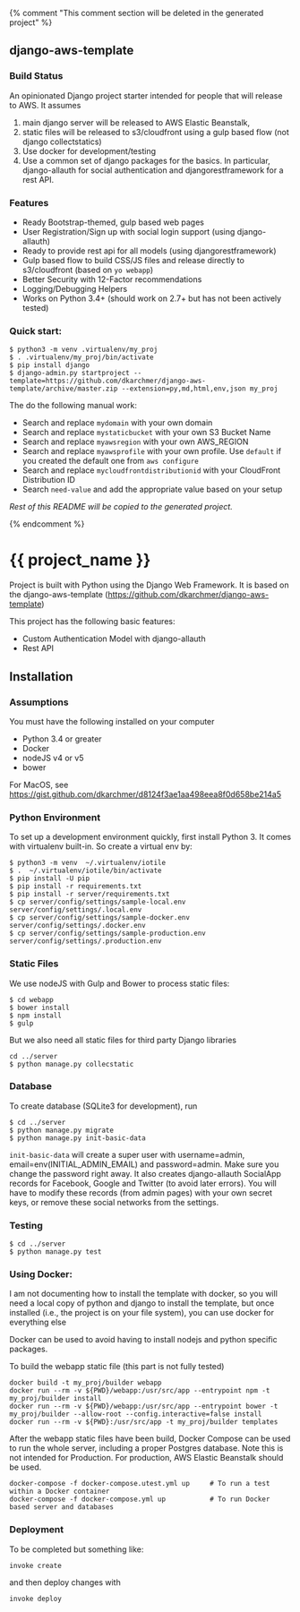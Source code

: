 {% comment "This comment section will be deleted in the generated project" %}

## django-aws-template ##

### Build Status ###

An opinionated Django project starter intended for people that will release to AWS. It assumes

1. main django server will be released to AWS Elastic Beanstalk,
2. static files will be released to s3/cloudfront using a gulp based flow (not django collectstatics)
3. Use docker for development/testing
4. Use a common set of django packages for the basics. In particular, django-allauth for social authentication
and djangorestframework for a rest API.

### Features ###

- Ready Bootstrap-themed, gulp based web pages
- User Registration/Sign up with social login support (using django-allauth)
- Ready to provide rest api for all models (using djangorestframework)
- Gulp based flow to build CSS/JS files and release directly to s3/cloudfront (based on `yo webapp`)
- Better Security with 12-Factor recommendations
- Logging/Debugging Helpers
- Works on Python 3.4+ (should work on 2.7+ but has not been actively tested)

### Quick start: ###

```
$ python3 -m venv .virtualenv/my_proj
$ . .virtualenv/my_proj/bin/activate
$ pip install django
$ django-admin.py startproject --template=https://github.com/dkarchmer/django-aws-template/archive/master.zip --extension=py,md,html,env,json my_proj
```

The do the following manual work:

* Search and replace `mydomain` with your own domain
* Search and replace `mystaticbucket` with your own S3 Bucket Name
* Search and replace `myawsregion` with your own AWS_REGION
* Search and replace `myawsprofile` with your own profile. Use `default` if you created the default one from `aws configure`
* Search and replace `mycloudfrontdistributionid` with your CloudFront Distribution ID
* Search  `need-value` and add the appropriate value based on your setup

*Rest of this README will be copied to the generated project.*

{% endcomment %}

# {{ project_name }} #

Project is built with Python using the Django Web Framework.
It is based on the django-aws-template (https://github.com/dkarchmer/django-aws-template)

This project has the following basic features:

* Custom Authentication Model with django-allauth
* Rest API

## Installation ##

### Assumptions ###

You must have the following installed on your computer

* Python 3.4 or greater
* Docker
* nodeJS v4 or v5
* bower

For MacOS, see https://gist.github.com/dkarchmer/d8124f3ae1aa498eea8f0d658be214a5

### Python Environment ###

To set up a development environment quickly, first install Python 3. It comes with virtualenv built-in. So create a virtual env by:

```
$ python3 -m venv  ~/.virtualenv/iotile
$ .  ~/.virtualenv/iotile/bin/activate
$ pip install -U pip
$ pip install -r requirements.txt
$ pip install -r server/requirements.txt
$ cp server/config/settings/sample-local.env server/config/settings/.local.env
$ cp server/config/settings/sample-docker.env server/config/settings/.docker.env
$ cp server/config/settings/sample-production.env server/config/settings/.production.env
```

### Static Files ###

We use nodeJS with Gulp and Bower to process static files:

```
$ cd webapp
$ bower install
$ npm install
$ gulp
```

But we also need all static files for third party Django libraries

```
cd ../server
$ python manage.py collecstatic
```

### Database ###

To create database (SQLite3 for development), run

```
$ cd ../server
$ python manage.py migrate
$ python manage.py init-basic-data
```

`init-basic-data` will create a super user with username=admin, email=env(INITIAL_ADMIN_EMAIL) and password=admin.
Make sure you change the password right away.
It also creates django-allauth SocialApp records for Facebook, Google and Twitter (to avoid later errors). You will have to modify these records (from admin pages) with your own secret keys, or remove these social networks from the settings.



### Testing ###

```
$ cd ../server
$ python manage.py test
```

### Using Docker: ###

I am not documenting how to install the template with docker, so you will need a local copy of python and django to install the template, but once installed (i.e., the project is on your file system), you can use docker for everything else

Docker can be used to avoid having to install nodejs and python specific packages.

To build the webapp static file (this part is not fully tested)

```
docker build -t my_proj/builder webapp
docker run --rm -v ${PWD}/webapp:/usr/src/app --entrypoint npm -t my_proj/builder install
docker run --rm -v ${PWD}/webapp:/usr/src/app --entrypoint bower -t my_proj/builder --allow-root --config.interactive=false install
docker run --rm -v ${PWD}:/usr/src/app -t my_proj/builder templates
```

After the webapp static files have been build, Docker Compose can be used to run the whole server, including a proper
Postgres database. Note this is not intended for Production. For production, AWS Elastic Beanstalk should be used.

```
docker-compose -f docker-compose.utest.yml up     # To run a test within a Docker container
docker-compose -f docker-compose.yml up           # To run Docker based server and databases
```

### Deployment ###

To be completed but something like:

```
invoke create
```

and then deploy changes with

```
invoke deploy
```
